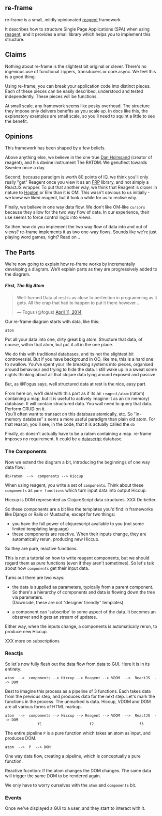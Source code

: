 ## re-frame

re-frame is a small, mildly opinionated [reagent] framework. 

It describes how to structure Single Page Applications (SPA) when using [reagent], 
and it provides a small library which helps you to implement this structure.

## Claims

Nothing about re-frame is the slightest bit original or clever. 
There's no ingenious use of functional zippers, transducers or core.async. 
We feel this is a good thing.

Using re-frame, you can break your application code into distinct pieces. 
Each of these pieces can be easily described, understood and tested independently. 
These pieces will be functions.

At small scale, any framework seems like pesky overhead. The structure they
impose only delivers benefits as you scale up.  In docs like this, the 
explanatory examples are small scale, so you'll need to squint a little to 
see the benefit.

## Opinions

This framework has been shaped by a few beliefs. 

Above anything else, we believe in the one true [Dan Holmsand] (creator of reagent), 
and his davine instrument The RATOM.  We genuflect towards Sweden once a day. 

Second, because paradigm is worth 80 points of IQ, we think you'll only 
really "get" Reagent once you view it as an [FRP] library, and not simply a 
ReactJS wrapper. To put that another way, we think that Reagent is closer in 
nature to [Hoplon] or Elm than it is OM. This wasn't obvious to us initially -   
we knew we liked reagent, but it took a while for us to realise why. 

Finally, we believe in one way data flow.  We don't like OM-like `cursors` 
because they allow for the two way flow of data.  In our experience, their 
use seems to force control logic into views.

So then how do you implement the two way flow of data into and 
out of views? re-frame implements it as two one-way flows. Sounds 
like we're just playing word games, right?  Read on ..

## The Parts

We're now going to explain how re-frame works by incrementally 
developing a diagram.  We'll explain parts as they are progressively 
added to the diagram. 

##### First, The Big Atom 

<blockquote class="twitter-tweet" lang="en"><p>Well-formed Data at rest is as close to perfection in programming as it gets. All the crap that had to happen to put it there however...</p>&mdash; Fogus (@fogus) <a href="https://twitter.com/fogus/status/454582953067438080">April 11, 2014</a></blockquote>
<script async src="//platform.twitter.com/widgets.js" charset="utf-8"></script>

Our re-frame diagram starts with data, like this:
```
atom
```

Put all your data into one, dirty great big atom. Structure that data, 
of course, within that atom, but put it all in the one place. 

We do this with traditional databases, and its not the slightest bit controversial.
 But if you have background in OO, like me, this is a hard one to swallow.  You've 
 spent your life breaking systems into pieces, organised around behaviour and trying 
 to hide the data.  I still wake up in a sweat some nights thinking about all 
 that clojure data lying around exposed and passive.

But, as @Fogus says, well structured data at rest is the nice, easy part. 

From here on, we'll deal with this part as if its an `reagent/atom` (ratom) 
containing a map, but it is useful to actively imagine it as an (in memory) database. 
It will contain structured data. You wull need to query that data. Perform CRUD on it.  
You'll often want to transact on this database atomically, etc.  So "in-memory database" s
eems a more useful paradigm than plain old atom. For that reason, you'll see, in the code, 
that it is actually called the `db`

Finally, `db` doesn't actually have to be a ratom containing a map. re-frame 
imposes no requirement.  It could be a [datascript] database.  


### The Components

Now we extend the diagram a bit, introducing the beginnings of one way data flow:
```
db/ratom  -->  components --> Hiccup
```
When using reagent, you write a set of `components`.  Think about these 
`components` as `pure functions` which turn input data into output Hiccup.

Hiccup is DOM represented as ClojureScript data structures.   XXX Do better.

So these components are a bit like the templates you'd find in frameworks 
like Django or Rails or Mustache, except for two things: 

- you have the full power of clojurescript available to you (not some limited templating language)
- these components are reactive.  When their inputs change, they are automatically rerun, producing new Hiccup. 

So they are pure, reactive functions. 

This is not a tutorial on how to write reagent components, but we should regard them 
as pure functions (even if they aren't sometimes). So let's talk about how `components` get their input data. 

Turns out there are two ways:
   - the data is supplied as parameters, typically from a parent component.  So there's a 
   hierarchy of components and data is flowing down the tree via parameters.  
   (Downside, these are not "designer friendly" templates)
   
   - a component can 'subscribe' to some aspect of the data.  It becomes an 
   observer and it gets an stream of updates. 

Either way, when the inputs change, a components is automatically rerun, to produce new Hiccup.  

XXX more on subscriptions

### Reactjs

So let's now fully flesh out the data flow from data to GUI. Here it is in its entirety:

```
atom  -->  components --> Hiccup --> Reagent --> VDOM  -->  ReactJS  --> DOM
```

Best to imagine this process as a pipeline of 3 functions.  Each takes data from the 
previous step, and produces data for the next step.  Let's mark the functions in the process. The unmarked is data.  Hiccup, VDOM and DOM are all various forms of HTML markup.

```
atom  -->  components --> Hiccup --> Reagent --> VDOM  -->  ReactJS  --> DOM
               f1                      f2                     f3                                    
```

The entire pipeline `P` is a pure function which takes an atom as input, and produces DOM.
```
atom  -->  P  --> DOM
```

One way data flow, creating a pipeline, which is conceptually a pure function. 

Reactive fucntion:  If the atom changes the DOM changes.  The same data will trigger 
the same DOM to be rendered again. 

We only have to worry ourselves with the `atom` and `components` bit. 

### Events

Once we've displayed a GUi to a user, and they start to interact with it. 


[reagent]:http://reagent-project.github.io/
[Dan Holmsand]:https://github.com/holmsand
[FRP]:https://gist.github.com/staltz/868e7e9bc2a7b8c1f754
[Elm]:http://elm-lang.org/
[InterViews]:http://www.softwarepreservation.org/projects/c_plus_plus/library/index.html#InterViews
[datascript]:https://github.com/tonsky/datascript
[Hoplon]:http://hoplon.io/
